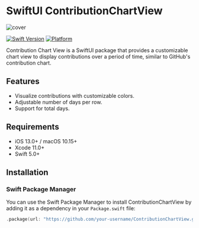 # SwiftUI ContributionChartView
![cover](https://github.com/Wadie-ess/SwiftGithubChart/blob/main/assets/cover.png)

[![Swift Version](https://img.shields.io/badge/swift-5.0-orange.svg)](https://swift.org/)
[![Platform](https://img.shields.io/badge/platform-ios%20%7C%20macOS-lightgrey.svg)](https://developer.apple.com/)

Contribution Chart View is a SwiftUI package that provides a customizable chart view to display contributions over a period of time, similar to GitHub's contribution chart.

## Features

- Visualize contributions with customizable colors.
- Adjustable number of days per row.
- Support for total days.

## Requirements

- iOS 13.0+ / macOS 10.15+
- Xcode 11.0+
- Swift 5.0+

## Installation

### Swift Package Manager

You can use the Swift Package Manager to install ContributionChartView by adding it as a dependency in your `Package.swift` file:

```swift
.package(url: "https://github.com/your-username/ContributionChartView.git", from: "1.0.0")

